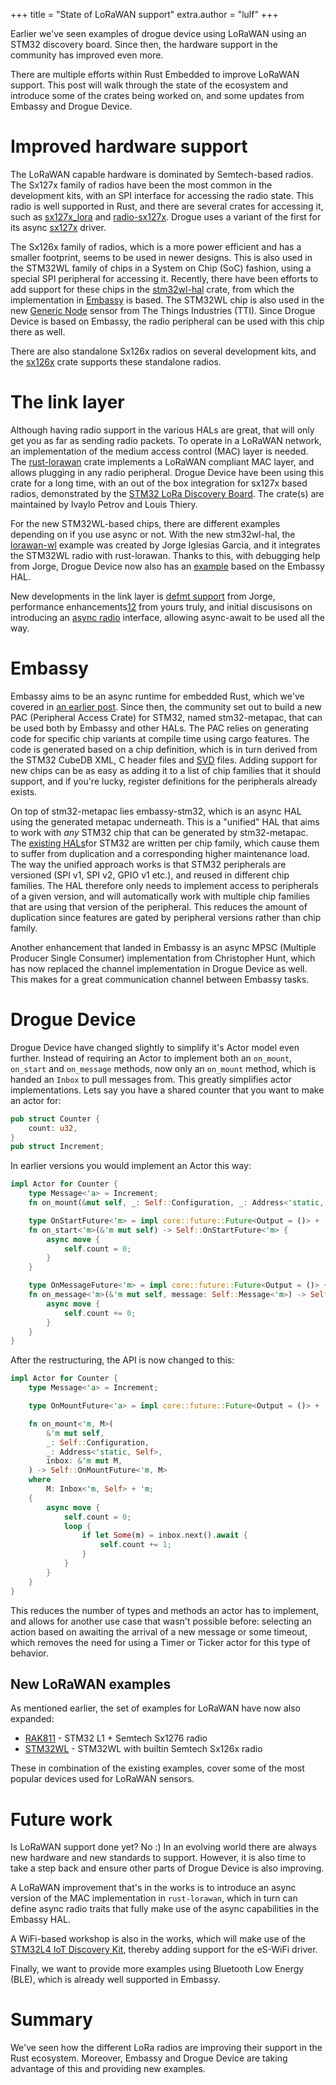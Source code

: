 +++
title = "State of LoRaWAN support"
extra.author = "lulf"
+++

Earlier we've seen examples of drogue device using LoRaWAN using an STM32 discovery board. Since then, the hardware support in the community has improved even more.

<!-- more -->

There are multiple efforts within Rust Embedded to improve LoRaWAN support. This post will walk through the state of the ecosystem and introduce some of the crates being worked on, and some updates from Embassy and Drogue Device.

# Improved hardware support

The LoRaWAN capable hardware is dominated by Semtech-based radios. The Sx127x family of radios have been the most common in the development kits, with an SPI interface for accessing the radio state. This radio is well supported in Rust, and there are several crates for accessing it, such as [sx127x_lora](https://crates.io/crates/sx127x_lora) and [radio-sx127x](https://crates.io/crates/radio-sx127x). Drogue uses a variant of the first for its async [sx127x](https://github.com/drogue-iot/drogue-device/tree/main/device/src/drivers/lora/sx127x) driver.

The Sx126x family of radios, which is a more power efficient and has a smaller footprint, seems to be used in newer designs. This is also used in the STM32WL family of chips in a System on Chip (SoC) fashion, using a special SPI peripheral for accessing it. Recently, there have been efforts to add support for these chips in the [stm32wl-hal](https://github.com/newAM/stm32wl-hal/) crate, from which the implementation in [Embassy](https://github.com/embassy-rs/embassy) is based. The STM32WL chip is also used in the new [Generic Node](https://www.genericnode.com/) sensor from The Things Industries (TTI). Since Drogue Device is based on Embassy, the radio peripheral can be used with this chip there as well.

There are also standalone Sx126x radios on several development kits, and the [sx126x](https://crates.io/crates/sx126x) crate supports these standalone radios.

# The link layer

Although having radio support in the various HALs are great, that will only get you as far as sending radio packets. To operate in a LoRaWAN network, an implementation of the medium access control (MAC) layer is needed. The [rust-lorawan](https://github.com/ivajloip/rust-lorawan/) crate implements a LoRaWAN compliant MAC layer, and allows plugging in any radio peripheral. Drogue Device have been using this crate for a long time, with an out of the box integration for sx127x based radios, demonstrated by the [STM32 LoRa Discovery Board](https://github.com/drogue-iot/drogue-device/tree/main/examples/stm32l0/lora-discovery). The crate(s) are maintained by Ivaylo Petrov and Louis Thiery.

For the new STM32WL-based chips, there are different examples depending on if you use async or not. With the new stm32wl-hal, the [lorawan-wl](https://github.com/jorgeig-space/lorawan-wl) example was created by Jorge Iglesias Garcia, and it integrates the STM32WL radio with rust-lorawan. Thanks to this, with debugging help from Jorge, Drogue Device now also has an [example](https://github.com/drogue-iot/drogue-device/tree/main/examples/stm32wl/nucleo-wl55) based on the Embassy HAL.

New developments in the link layer is [defmt support](https://github.com/ivajloip/rust-lorawan/pull/45) from Jorge, performance enhancements[1](https://github.com/ivajloip/rust-lorawan/pull/42)[2](https://github.com/ivajloip/rust-lorawan/pull/48) from yours truly, and initial discusisons on introducing an [async radio](https://github.com/ivajloip/rust-lorawan/issues/41) interface, allowing async-await to be used all the way.

# Embassy

Embassy aims to be an async runtime for embedded Rust, which we've covered in [an earlier post](https://blog.drogue.io/drogue-device-rebase/). Since then, the community set out to build a new PAC (Peripheral Access Crate) for STM32, named stm32-metapac, that can be used both by Embassy and other HALs. The PAC relies on generating code for specific chip variants at compile time using cargo features. The code is generated based on a chip definition, which is in turn derived from the STM32 CubeDB XML, C header files and [SVD](https://github.com/stm32-rs/stm32-rs/tree/master/svd) files. Adding support for new chips can be as easy as adding it to a list of chip families that it should support, and if you're lucky, register definitions for the peripherals already exists.

On top of stm32-metapac lies embassy-stm32, which is an async HAL using the generated metapac underneath. This is a "unified" HAL that aims to work with _any_ STM32 chip that can be generated by stm32-metapac. The [existing HALs](https://github.com/stm32-rs)for STM32 are written per chip family, which cause them to suffer from duplication and a corresponding higher maintenance load. The way the unified approach works is that STM32 peripherals are versioned (SPI v1, SPI v2, GPIO v1 etc.), and reused in different chip families. The HAL therefore only needs to implement access to peripherals of a given version, and will automatically work with multiple chip families that are using that version of the peripheral. This reduces the amount of duplication since features are gated by peripheral versions rather than chip family.

Another enhancement that landed in Embassy is an async MPSC (Multiple Producer Single Consumer) implementation from Christopher Hunt, which has now replaced the channel implementation in Drogue Device as well. This makes for a great communication channel between Embassy tasks.

# Drogue Device

Drogue Device have changed slightly to simplify it's Actor model even further. Instead of requiring an Actor to implement both an `on_mount`, `on_start` and `on_message` methods, now only an `on_mount` method, which is handed an `Inbox` to pull messages from. This greatly simplifies actor implementations. Lets say you have a shared counter that you want to make an actor for:

```rust
pub struct Counter {
    count: u32,
}
pub struct Increment;
```

In earlier versions you would implement an Actor this way:

```rust
impl Actor for Counter {
    type Message<'a> = Increment;
    fn on_mount(&mut self, _: Self::Configuration, _: Address<'static, Self>) { }

    type OnStartFuture<'m> = impl core::future::Future<Output = ()> + 'm;
    fn on_start<'m>(&'m mut self) -> Self::OnStartFuture<'m> {
        async move {
            self.count = 0;
        }
    }

    type OnMessageFuture<'m> = impl core::future::Future<Output = ()> + 'm;
    fn on_message<'m>(&'m mut self, message: Self::Message<'m>) -> Self::OnMessageFuture<'m> {
        async move {
            self.count += 0;
        }
    }
}
```

After the restructuring, the API is now changed to this:

```rust
impl Actor for Counter {
    type Message<'a> = Increment;

    type OnMountFuture<'a> = impl core::future::Future<Output = ()> + 'a;

    fn on_mount<'m, M>(
        &'m mut self,
        _: Self::Configuration,
        _: Address<'static, Self>,
        inbox: &'m mut M,
    ) -> Self::OnMountFuture<'m, M>
    where
        M: Inbox<'m, Self> + 'm;
    {
        async move {
            self.count = 0;
            loop {
                if let Some(m) = inbox.next().await {
                    self.count += 1;
                }
            }
        }
    }
}
```

This reduces the number of types and methods an actor has to implement, and allows for another use case that wasn't possible before: selecting an action based on awaiting the arrival of a new message or some timeout, which removes the need for using a Timer or Ticker actor for this type of behavior.

## New LoRaWAN examples

As mentioned earlier, the set of examples for LoRaWAN have now also expanded:


* [RAK811](https://github.com/drogue-iot/drogue-device/tree/main/examples/stm32l1/rak811) - STM32 L1 + Semtech Sx1276 radio
* [STM32WL](https://github.com/drogue-iot/drogue-device/tree/main/examples/stm32wl/nucleo-wl55) - STM32WL with builtin Semtech Sx126x radio 

These in combination of the existing examples, cover some of the most popular devices used for LoRaWAN sensors.

# Future work

Is LoRaWAN support done yet? No :) In an evolving world there are always new hardware and new standards to support. However, it is also time to take a step back and ensure other parts of Drogue Device is also improving. 

A LoRaWAN improvement that's in the works is to introduce an async version of the MAC implementation in `rust-lorawan`, which in turn can define async radio traits that fully make use of the async capabilities in the Embassy HAL.

A WiFi-based workshop is also in the works, which will make use of the [STM32L4 IoT Discovery Kit](https://www.st.com/en/evaluation-tools/b-l475e-iot01a.html), thereby adding support for the eS-WiFi driver.

Finally, we want to provide more examples using Bluetooth Low Energy (BLE), which is already well supported in Embassy.

# Summary

We've seen how the different LoRa radios are improving their support in the Rust ecosystem. Moreover, Embassy and Drogue Device are taking advantage of this and providing new examples.
